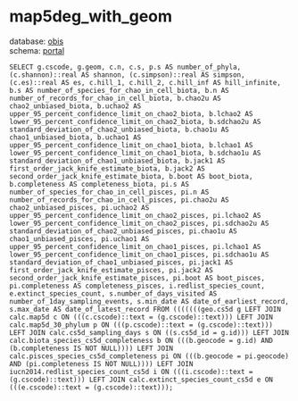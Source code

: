 # map5deg_with_geom
database: [obis](../)  
schema: [portal](portal)  

    SELECT g.cscode, g.geom, c.n, c.s, p.s AS number_of_phyla, (c.shannon)::real AS shannon, (c.simpson)::real AS simpson, (c.es)::real AS es, c.hill_1, c.hill_2, c.hill_inf AS hill_infinite, b.s AS number_of_species_for_chao_in_cell_biota, b.n AS number_of_records_for_chao_in_cell_biota, b.chao2u AS chao2_unbiased_biota, b.uchao2 AS upper_95_percent_confidence_limit_on_chao2_biota, b.lchao2 AS lower_95_percent_confidence_limit_on_chao2_biota, b.sdchao2u AS standard_deviation_of_chao2_unbiased_biota, b.chao1u AS chao1_unbiased_biota, b.uchao1 AS upper_95_percent_confidence_limit_on_chao1_biota, b.lchao1 AS lower_95_percent_confidence_limit_on_chao1_biota, b.sdchao1u AS standard_deviation_of_chao1_unbiased_biota, b.jack1 AS first_order_jack_knife_estimate_biota, b.jack2 AS second_order_jack_knife_estimate_biota, b.boot AS boot_biota, b.completeness AS completeness_biota, pi.s AS number_of_species_for_chao_in_cell_pisces, pi.n AS number_of_records_for_chao_in_cell_pisces, pi.chao2u AS chao2_unbiased_pisces, pi.uchao2 AS upper_95_percent_confidence_limit_on_chao2_pisces, pi.lchao2 AS lower_95_percent_confidence_limit_on_chao2_pisces, pi.sdchao2u AS standard_deviation_of_chao2_unbiased_pisces, pi.chao1u AS chao1_unbiased_pisces, pi.uchao1 AS upper_95_percent_confidence_limit_on_chao1_pisces, pi.lchao1 AS lower_95_percent_confidence_limit_on_chao1_pisces, pi.sdchao1u AS standard_deviation_of_chao1_unbiased_pisces, pi.jack1 AS first_order_jack_knife_estimate_pisces, pi.jack2 AS second_order_jack_knife_estimate_pisces, pi.boot AS boot_pisces, pi.completeness AS completeness_pisces, i.redlist_species_count, e.extinct_species_count, s.number_of_days_visited AS number_of_1day_sampling_events, s.min_date AS date_of_earliest_record, s.max_date AS date_of_latest_record FROM (((((((geo.cs5d g LEFT JOIN calc.map5d c ON (((c.cscode)::text = (g.cscode)::text))) LEFT JOIN calc.map5d_30_phylum p ON (((p.cscode)::text = (g.cscode)::text))) LEFT JOIN calc.cs5d_sampling_days s ON ((s.cs5d_id = g.id))) LEFT JOIN calc.biota_species_cs5d_completeness b ON (((b.geocode = g.id) AND (b.completeness IS NOT NULL)))) LEFT JOIN calc.pisces_species_cs5d_completeness pi ON (((b.geocode = pi.geocode) AND (pi.completeness IS NOT NULL)))) LEFT JOIN iucn2014.redlist_species_count_cs5d i ON (((i.cscode)::text = (g.cscode)::text))) LEFT JOIN calc.extinct_species_count_cs5d e ON (((e.cscode)::text = (g.cscode)::text)));